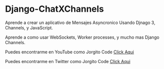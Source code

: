 # Django-ChatXChannels

Aprende a crear un aplicativo de Mensajes Asyncronico Usando Djnago 3, Channels, y JavaScript.

Aprende a como usar WebSockets, Worker processes, y mucho mas Django Channels.

<p>Puedes encontrarme  en YouTube como Jorgito Code <a href="https://www.youtube.com/channel/UC-0f0AT2xJrUxML6HJTH3Iw?sub_confirmation=1">Click Aqui</a>
<p>Puedes encontrarme  en Twitter como Jorgito Code <a href="https://twitter.com/JorgitoCode">Click Aqui</a>
